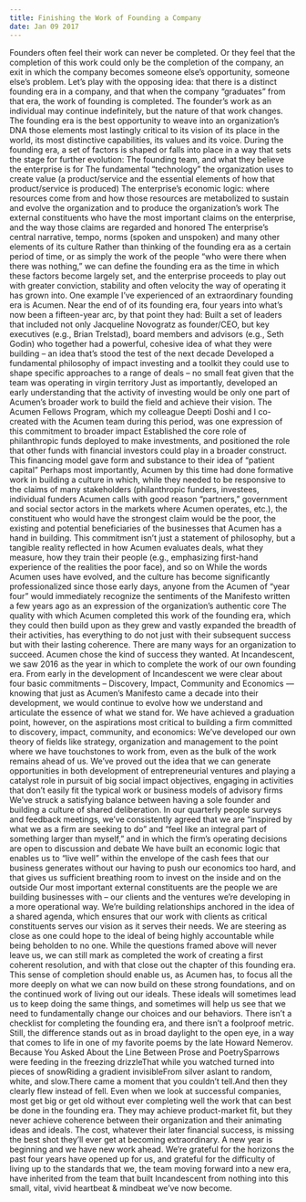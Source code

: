```yaml
---
title: Finishing the Work of Founding a Company
date: Jan 09 2017
---
```


Founders often feel their work can never be completed. Or they feel that the completion of this work could only be the completion of the company, an exit in which the company becomes someone else’s opportunity, someone else’s problem. Let’s play with the opposing idea: that there is a distinct founding era in a company, and that when the company “graduates” from that era, the work of founding is completed. The founder’s work as an individual may continue indefinitely, but the nature of that work changes. The founding era is the best opportunity to weave into an organization’s DNA those elements most lastingly critical to its vision of its place in the world, its most distinctive capabilities, its values and its voice. During the founding era, a set of factors is shaped or falls into place in a way that sets the stage for further evolution: The founding team, and what they believe the enterprise is for The fundamental “technology” the organization uses to create value (a product/service and the essential elements of how that product/service is produced) The enterprise’s economic logic: where resources come from and how those resources are metabolized to sustain and evolve the organization and to produce the organization’s work The external constituents who have the most important claims on the enterprise, and the way those claims are regarded and honored The enterprise’s central narrative, tempo, norms (spoken and unspoken) and many other elements of its culture Rather than thinking of the founding era as a certain period of time, or as simply the work of the people “who were there when there was nothing,” we can define the founding era as the time in which these factors become largely set, and the enterprise proceeds to play out with greater conviction, stability and often velocity the way of operating it has grown into. One example I’ve experienced of an extraordinary founding era is Acumen. Near the end of of its founding era, four years into what’s now been a fifteen-year arc, by that point they had: Built a set of leaders that included not only Jacqueline Novogratz as founder/CEO, but key executives (e.g., Brian Trelstad), board members and advisors (e.g., Seth Godin) who together had a powerful, cohesive idea of what they were building – an idea that’s stood the test of the next decade Developed a fundamental philosophy of impact investing and a toolkit they could use to shape specific approaches to a range of deals – no small feat given that the team was operating in virgin territory Just as importantly, developed an early understanding that the activity of investing would be only one part of Acumen’s broader work to build the field and achieve their vision. The Acumen Fellows Program, which my colleague Deepti Doshi and I co-created with the Acumen team during this period, was one expression of this commitment to broader impact Established the core role of philanthropic funds deployed to make investments, and positioned the role that other funds with financial investors could play in a broader construct. This financing model gave form and substance to their idea of “patient capital” Perhaps most importantly, Acumen by this time had done formative work in building a culture in which, while they needed to be responsive to the claims of many stakeholders (philanthropic funders, investees, individual funders Acumen calls with good reason “partners,” government and social sector actors in the markets where Acumen operates, etc.), the constituent who would have the strongest claim would be the poor, the existing and potential beneficiaries of the businesses that Acumen has a hand in building. This commitment isn’t just a statement of philosophy, but a tangible reality reflected in how Acumen evaluates deals, what they measure, how they train their people (e.g., emphasizing first-hand experience of the realities the poor face), and so on While the words Acumen uses have evolved, and the culture has become significantly professionalized since those early days, anyone from the Acumen of “year four” would immediately recognize the sentiments of the Manifesto written a few years ago as an expression of the organization’s authentic core The quality with which Acumen completed this work of the founding era, which they could then build upon as they grew and vastly expanded the breadth of their activities, has everything to do not just with their subsequent success but with their lasting coherence. There are many ways for an organization to succeed. Acumen chose the kind of success they wanted. At Incandescent, we saw 2016 as the year in which to complete the work of our own founding era. From early in the development of Incandescent we were clear about four basic commitments – Discovery, Impact, Community and Economics — knowing that just as Acumen’s Manifesto came a decade into their development, we would continue to evolve how we understand and articulate the essence of what we stand for. We have achieved a graduation point, however, on the aspirations most critical to building a firm committed to discovery, impact, community, and economics: We’ve developed our own theory of fields like strategy, organization and management to the point where we have touchstones to work from, even as the bulk of the work remains ahead of us. We’ve proved out the idea that we can generate opportunities in both development of entrepreneurial ventures and playing a catalyst role in pursuit of big social impact objectives, engaging in activities that don’t easily fit the typical work or business models of advisory firms We’ve struck a satisfying balance between having a sole founder and building a culture of shared deliberation. In our quarterly people surveys and feedback meetings, we’ve consistently agreed that we are “inspired by what we as a firm are seeking to do” and “feel like an integral part of something larger than myself,” and in which the firm’s operating decisions are open to discussion and debate We have built an economic logic that enables us to “live well” within the envelope of the cash fees that our business generates without our having to push our economics too hard, and that gives us sufficient breathing room to invest on the inside and on the outside Our most important external constituents are the people we are building businesses with – our clients and the ventures we’re developing in a more operational way. We’re building relationships anchored in the idea of a shared agenda, which ensures that our work with clients as critical constituents serves our vision as it serves their needs. We are steering as close as one could hope to the ideal of being highly accountable while being beholden to no one. While the questions framed above will never leave us, we can still mark as completed the work of creating a first coherent resolution, and with that close out the chapter of this founding era. This sense of completion should enable us, as Acumen has, to focus all the more deeply on what we can now build on these strong foundations, and on the continued work of living out our ideals. These ideals will sometimes lead us to keep doing the same things, and sometimes will help us see that we need to fundamentally change our choices and our behaviors. There isn’t a checklist for completing the founding era, and there isn’t a foolproof metric. Still, the difference stands out as in broad daylight to the open eye, in a way that comes to life in one of my favorite poems by the late Howard Nemerov. Because You Asked About the Line Between Prose and PoetrySparrows were feeding in the freezing drizzleThat while you watched turned into pieces of snowRiding a gradient invisibleFrom silver aslant to random, white, and slow.There came a moment that you couldn’t tell.And then they clearly flew instead of fell. Even when we look at successful companies, most get big or get old without ever completing well the work that can best be done in the founding era. They may achieve product-market fit, but they never achieve coherence between their organization and their animating ideas and ideals. The cost, whatever their later financial success, is missing the best shot they’ll ever get at becoming extraordinary. A new year is beginning and we have new work ahead. We’re grateful for the horizons the past four years have opened up for us, and grateful for the difficulty of living up to the standards that we, the team moving forward into a new era, have inherited from the team that built Incandescent from nothing into this small, vital, vivid heartbeat & mindbeat we’ve now become.
